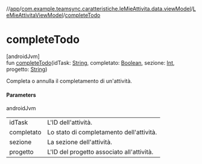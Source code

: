 //[app](../../../index.md)/[com.example.teamsync.caratteristiche.leMieAttivita.data.viewModel](../index.md)/[LeMieAttivitaViewModel](index.md)/[completeTodo](complete-todo.md)

# completeTodo

[androidJvm]\
fun [completeTodo](complete-todo.md)(idTask: [String](https://kotlinlang.org/api/latest/jvm/stdlib/kotlin/-string/index.html), completato: [Boolean](https://kotlinlang.org/api/latest/jvm/stdlib/kotlin/-boolean/index.html), sezione: [Int](https://kotlinlang.org/api/latest/jvm/stdlib/kotlin/-int/index.html), progetto: [String](https://kotlinlang.org/api/latest/jvm/stdlib/kotlin/-string/index.html))

Completa o annulla il completamento di un'attività.

#### Parameters

androidJvm

| | |
|---|---|
| idTask | L'ID dell'attività. |
| completato | Lo stato di completamento dell'attività. |
| sezione | La sezione dell'attività. |
| progetto | L'ID del progetto associato all'attività. |
